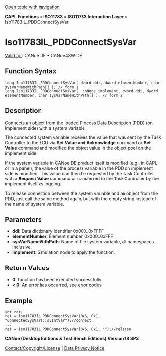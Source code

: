 [Open topic with navigation](../../../../../../CANoeDEFamily.htm#Topics/CAPLFunctions/ISO11783/ISOInteractionLayer/Functions/CAPLfunctionIso11783ILpddconnectSysVar.md)

**CAPL Functions** » **ISO11783** » **ISO11783 Interaction Layer** » Iso11783IL_PDDConnectSysVar

# Iso11783IL_PDDConnectSysVar

[Valid for](../../../../Shared/FeatureAvailability.md): CANoe DE • CANoe4SW DE

## Function Syntax

```plaintext
long Iso11783IL_PDDConnectSysVar( dword ddi, dword elementNumber, char sysVarNameWithPath[] ); // form 1
long Iso11783IL_PDDConnectSysVar(  dbNode implement, dword ddi, dword elementNumber, char sysVarNameWithPath[] ); // form 2
```

## Description

Connects an object from the loaded Process Data Description (PDD) (on Implement side) with a system variable.

The connected system variable receives the value that was sent by the Task Controller to the ECU via **Set Value and Acknowledge** command or **Set Value** command and modified the object value in the object pool on the implement side.

If the system variable in CANoe DE product itself is modified (e.g., in CAPL or in a panel), the value of the process variable in the PDD on implement side is modified. This value can then be requested by the Task Controller with a **Request Value** command or transferred to the Task Controller by the implement itself as logging.

To release connection between the system variable and an object from the PDD, just call the same method again, but with the empty string instead of the name of system variable.

## Parameters

- **ddi**: Data dictionary identifier 0x000..0xFFFF
- **elementNumber**: Element number, 0x000..0xFFF
- **sysVarNameWithPath**: Name of the system variable, all namespaces inclusive.
- **implement**: Simulation node to apply the function.

## Return Values

- **0**: function has been executed successfully
- **< 0**: An error has occurred, see [error codes](../../../CAPLfunctionsISOj1939ErrorCodes.md)

## Example

```plaintext
int ret;
ret = Iso11783IL_PDDConnectSysVar(0x6, 0x1, "ConnectedSysVars::svIntVar");//connect
...
ret = Iso11783IL_PDDConnectSysVar(0x6, 0x1, "");//release
```

**CANoe (Desktop Editions & Test Bench Editions) Version 18 SP3**

[Contact/Copyright/License](../../../../Shared/ContactCopyrightLicense.md) | [Data Privacy Notice](https://www.vector.com/int/en/company/get-info/privacy-policy/)

